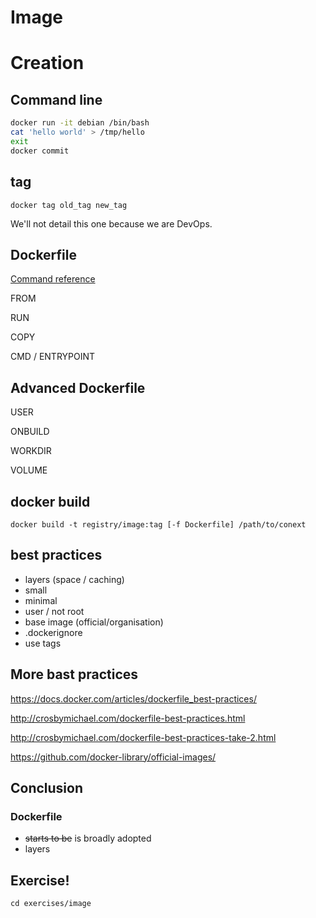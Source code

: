 # Image



# Creation


## Command line

```bash
docker run -it debian /bin/bash
cat 'hello world' > /tmp/hello
exit
docker commit
```


## tag

```
docker tag old_tag new_tag
```


We'll not detail this one because we are DevOps.



## Dockerfile

[Command reference](http://docs.docker.com/reference/builder/)

FROM

RUN

COPY

CMD / ENTRYPOINT


## Advanced Dockerfile

USER

ONBUILD

WORKDIR

VOLUME


## docker build

```
docker build -t registry/image:tag [-f Dockerfile] /path/to/conext 
```


## best practices

- layers (space / caching)
- small
- minimal
- user / not root
- base image (official/organisation)
- .dockerignore
- use tags


## More bast practices

https://docs.docker.com/articles/dockerfile_best-practices/

http://crosbymichael.com/dockerfile-best-practices.html

http://crosbymichael.com/dockerfile-best-practices-take-2.html

https://github.com/docker-library/official-images/



## Conclusion


### Dockerfile

+ ~~starts to be~~ is broadly adopted
+ layers



## Exercise!

```
cd exercises/image
```
